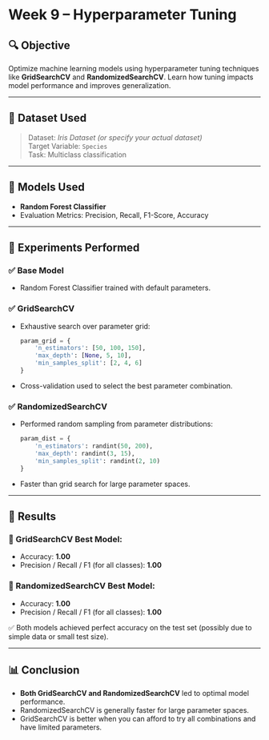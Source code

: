 
# Week 9 – Hyperparameter Tuning

## 🔍 Objective

Optimize machine learning models using hyperparameter tuning techniques like **GridSearchCV** and **RandomizedSearchCV**. Learn how tuning impacts model performance and improves generalization.

---

## 🧠 Dataset Used

> Dataset: *Iris Dataset (or specify your actual dataset)*  
> Target Variable: `Species`  
> Task: Multiclass classification

---

## 🔨 Models Used

- **Random Forest Classifier**
- Evaluation Metrics: Precision, Recall, F1-Score, Accuracy

---

## 🧪 Experiments Performed

### ✅ Base Model
- Random Forest Classifier trained with default parameters.

### ✅ GridSearchCV
- Exhaustive search over parameter grid:
  ```python
  param_grid = {
      'n_estimators': [50, 100, 150],
      'max_depth': [None, 5, 10],
      'min_samples_split': [2, 4, 6]
  }
  ```
- Cross-validation used to select the best parameter combination.

### ✅ RandomizedSearchCV
- Performed random sampling from parameter distributions:
  ```python
  param_dist = {
      'n_estimators': randint(50, 200),
      'max_depth': randint(3, 15),
      'min_samples_split': randint(2, 10)
  }
  ```
- Faster than grid search for large parameter spaces.

---

## 🧾 Results

### 🎯 GridSearchCV Best Model:
- Accuracy: **1.00**
- Precision / Recall / F1 (for all classes): **1.00**

### 🎯 RandomizedSearchCV Best Model:
- Accuracy: **1.00**
- Precision / Recall / F1 (for all classes): **1.00**

✅ Both models achieved perfect accuracy on the test set (possibly due to simple data or small test size).

---

## 📊 Conclusion

- **Both GridSearchCV and RandomizedSearchCV** led to optimal model performance.
- RandomizedSearchCV is generally faster for large parameter spaces.
- GridSearchCV is better when you can afford to try all combinations and have limited parameters.
